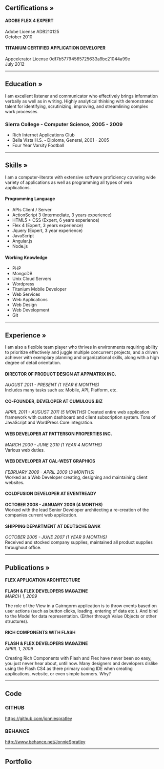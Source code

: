 ## Certifications »

#### ADOBE FLEX 4 EXPERT  
Adobe License ADB210125  
October 2010  

#### TITANIUM CERTIFIED APPLICATION DEVELOPER  
Appcelerator License 0df7b57794565725633a9bc21044a99e  
July 2012  

---


## Education »
I am excellent listener and communicator who effectively brings information verbally as well as in writing. Highly analytical thinking with demonstrated talent for identifying, scrutinizing, improving, and streamlining complex work processes.

### Sierra College - Computer Science, 2005 - 2009
* Rich Internet Applications Club
* Bella Vista H.S. - Diploma, General, 2001 - 2005
* Four Year Varsity Football

---

## Skills »

I am a computer-literate with extensive software proficiency covering wide variety of applications as well as programming all types of web applications.  

#### Programming Language
* APIs Client / Server
* ActionScript 3 (Intermediate, 3 years experience)
* HTML5 + CSS (Expert, 6 years experience)
* Flex 4 (Expert, 3 years experience)
* Jquery (Expert, 3 year experience)
* JavaScript
* Angular.js
* Node.js

#### Working Knowledge
* PHP
* MongoDB
* Unix Cloud Servers
* Wordpress
* Titanium Mobile Developer
* Web Services
* Web Applications
* Web Design
* Web Development
* Git
 

---


## Experience »
I am also a flexible team player who thrives in environments requiring ability to prioritize effectively and juggle multiple concurrent projects, and a driven achiever with exemplary planning and organizational skills, along with a high degree of detail orientation.

#### DIRECTOR OF PRODUCT DESIGN AT APPMATRIX INC.
_AUGUST 2011 - PRESENT (1 YEAR 6 MONTHS)_  
Includes many tasks such as: Mobile, API, Platform, etc.


#### CO-FOUNDER, DEVELOPER AT CUMULOUS.BIZ
_APRIL 2011 - AUGUST 2011 (5 MONTHS)_ 
Created entire web application framework with custom dashboard and client subscription system. Tons of JavaScript and WordPress Core integration.

#### WEB DEVELOPER AT PATTERSON PROPERTIES INC.
_MARCH 2009 - JUNE 2010 (1 YEAR 4 MONTHS)_  
Various web duties.

#### WEB DEVELOPER AT CAL-WEST GRAPHICS  
_FEBRUARY 2009 - APRIL 2009 (3 MONTHS)_  
Worked as a Web Developer creating, designing and maintaining client websites.


#### COLDFUSION DEVELOPER AT EVENTREADY  
__OCTOBER 2008 - JANUARY 2009 (4 MONTHS)__  
Worked with the lead Senior Developer architecting a re-creation of the companies current web application.

#### SHIPPING DEPARTMENT AT DEUTSCHE BANK
_OCTOBER 2005 - JUNE 2007 (1 YEAR 9 MONTHS)_  
Received and stocked company supplies, maintained all product supplies throughout office.

 
---

## Publications »


#### FLEX APPLICATION ARCHITECTURE
__FLASH & FLEX DEVELOPERS MAGAZINE__  
_MARCH 1, 2009_  

The role of the View in a Cairngorm application is to throw events based on user actions (such as
button clicks, loading, entering of data etc.). And bind to the Model for data representation. (Either
through Value Objects or other structures).



#### RICH COMPONENTS WITH FLASH  
__FLASH & FLEX DEVELOPERS MAGAZINE__  
_APRIL 1, 2009_  

Creating Rich Components with Flash and Flex have never been so easy, you just never hear
about, until now. Many designers and developers dislike using the Flash CS4 as there primary
coding IDE when creating applications, website, or even simple banners. Why?

---



## Code



### GITHUB 
https://github.com/jonniespratley

### BEHANCE
http://www.behance.net/JonnieSpratley	




---


## Portfolio